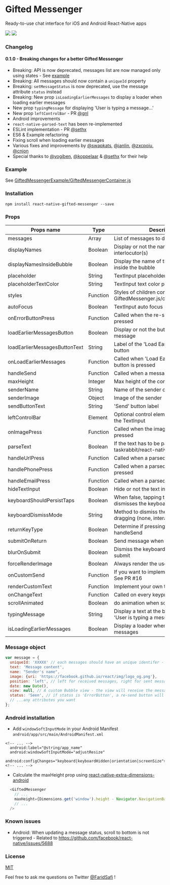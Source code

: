 # Gifted Messenger
Ready-to-use chat interface for iOS and Android React-Native apps

![](https://raw.githubusercontent.com/FaridSafi/react-native-gifted-messenger/master/screenshots/messenger-1.png)
![](https://raw.githubusercontent.com/FaridSafi/react-native-gifted-messenger/master/screenshots/messenger-2.png)


### Changelog
#### 0.1.0 - Breaking changes for a better Gifted Messenger
- Breaking: API is now deprecated, messages list are now managed only using states - See [example](https://raw.githubusercontent.com/FaridSafi/react-native-gifted-messenger/master/GiftedMessengerExample/GiftedMessengerContainer.js)
- Breaking: All messages should now contain a `uniqueId` property
- Breaking: `setMessageStatus` is now deprecated, use the message attribute `status` instead
- Breaking: New prop `isLoadingEarlierMessages` to display a loader when loading earlier messages
- New prop `typingMessage` for displaying 'User is typing a message...'
- New prop `leftControlBar` - PR [@gnl](https://github.com/gnl)
- Android improvements
- `react-native-parsed-text` has been re-implemented
- ESLint implementation - PR [@sethx](https://github.com/sethx)
- ES6 & Example refactoring
- Fixing scroll when loading earlier messages
- Various fixes and improvements by [@swapkats](https://github.com/swapkats), [@ianlin](https://github.com/ianlin), [@zxcpoiu](https://github.com/zxcpoiu), [@cnjon](https://github.com/cnjon)
- Special thanks to [@yogiben](https://github.com/yogiben), [@koppelaar](https://github.com/koppelaar) & [@sethx](https://github.com/sethx) for their help

### Example
See [GiftedMessengerExample/GiftedMessengerContainer.js](https://raw.githubusercontent.com/FaridSafi/react-native-gifted-messenger/master/GiftedMessengerExample/GiftedMessengerContainer.js)

### Installation
```npm install react-native-gifted-messenger --save```

### Props


| Props name                    | Type     | Description                                                                | Platform | Default                          |
| ----------------------------- | -------- | -------------------------------------------------------------------------- | -------- | -------------------------------- |
| messages                      | Array    | List of messages to display                                                | Both     | []                               |
| displayNames                  | Boolean  | Display or not the name of the interlocutor(s)                             | Both     | true                             |
| displayNamesInsideBubble      | Boolean  | Display the name of the interlocutor(s) inside the bubble                  | Both     | false                            |
| placeholder                   | String   | TextInput placeholder                                                      | Both     | 'Type a message...'              |
| placeholderTextColor          | String   | TextInput text color placeholder                                           | Both     | '#ccc'                           |
| styles                        | Function | Styles of children components - See GiftedMessenger.js/componentWillMount  | Both     | {}                               |
| autoFocus                     | Boolean  | TextInput auto focus                                                       | Both     | true                             |
| onErrorButtonPress            | Function | Called when the re-send button is pressed                                  | Both     | (message, rowID) => {}           |
| loadEarlierMessagesButton     | Boolean  | Display or not the button to load earlier message                          | Both     | false                            |
| loadEarlierMessagesButtonText | String   | Label of the 'Load Earlier Messages' button                                | Both     | 'Load earlier messages'          |
| onLoadEarlierMessages         | Function | Called when 'Load Earlier Message' button is pressed                       | Both     | (oldestMessage, callback) => {}  |
| handleSend                    | Function | Called when a message is Sent                                              | Both     | (message, rowID) => {}           |
| maxHeight                     | Integer  | Max height of the component                                                | Both     | Dimensions.get('window').height  |
| senderName                    | String   | Name of the sender of the messages                                         | Both     | 'Sender'                         |
| senderImage                   | Object   | Image of the sender                                                        | Both     | null                             |
| sendButtonText                | String   | 'Send' button label                                                        | Both     | 'Send'                           |
| leftControlBar                | Element  | Optional control element displayed left of the TextInput                   | Both     | null                             |
| onImagePress                  | Function | Called when the image of a message is pressed                              | Both     | (rowData, rowID) => {}           |
| parseText                     | Boolean  | If the text has to be parsed with taskrabbit/react-native-parsed-text      | iOS      | true                             |
| handleUrlPress                | Function | Called when a parsed url is pressed                                        | iOS      | (url) => {}                      |
| handlePhonePress              | Function | Called when a parsed phone number is pressed                               | iOS      | (phone) => {}                    |
| handleEmailPress              | Function | Called when a parsed email is pressed                                      | iOS      | (email) => {}                    |
| hideTextInput                 | Boolean  | Hide or not the text input                                                 | Both     | false                            |
| keyboardShouldPersistTaps     | Boolean  | When false, tapping the scrollview dismisses the keyboard.                 | Both     | true                             |
| keyboardDismissMode           | String   | Method to dismiss the keyboard when dragging (none, interactive, on-drag)  | Both     | interactive                      |
| returnKeyType                 | Boolean  | Determine if pressing 'send' will trigger handleSend                       | iOS      | false                            |
| submitOnReturn                | Boolean  | Send message when clicking on submit                                       | Both     | false                            |
| blurOnSubmit                  | Boolean  | Dismiss the keyboard when clicking on submit                               | Both     | false                            |
| forceRenderImage              | Boolean  | Always render the users images (avatar)                                    | Both     | false                            |
| onCustomSend                  | Function | If you want to implement a progress bar. See PR #16                        | Both     | (message) => {}                  |
| renderCustomText              | Function | Implement your own text rendering                                          | Both     | (rowData) => {}                  |
| onChangeText                  | Function | Called on every keypress in the TextInput                                  | Both     | (text) => {}                     |
| scrollAnimated                | Boolean  | do animation when scrolling                                                | Both     | true                             |
| typingMessage                 | String   | Display a text at the bottom of the list. Eg: 'User is typing a message'   | Both     | ''                               |
| isLoadingEarlierMessages      | Boolean  | Display a loader when loading earlier messages                             | Both     | false                            |


### Message object

```js
var message = {
  uniqueId: 'XXXXX' // each messages should have an unique identifer - mandatory
  text: 'Message content',
  name: "Sender's name",
  image: {uri: 'https://facebook.github.io/react/img/logo_og.png'},
  position: 'left', // left for received messages, right for sent messages
  date: new Date(),
  view: null, // A custom Bubble view - the view will receive the message attributes as props
  status: 'Seen', // if status is 'ErrorButton', a re-send button will be displayed
  // ...any attributes you want
};
```

### Android installation
- Add `windowSoftInputMode` in your Android Manifest `android/app/src/main/AndroidManifest.xml`
```
<!-- ... -->
  android:label="@string/app_name"
  android:windowSoftInputMode="adjustResize"
  android:configChanges="keyboard|keyboardHidden|orientation|screenSize">
<!-- ... -->
```
- Calculate the maxHeight prop using [react-native-extra-dimensions-android](https://github.com/jaysoo/react-native-extra-dimensions-android)
```js
  <GiftedMessenger
    // ...
    maxHeight={Dimensions.get('window').height - Navigator.NavigationBar.Styles.General.NavBarHeight - ExtraDimensions.get('STATUS_BAR_HEIGHT')}
    // ...
  />
```

### Known issues
- Android: When updating a message status, scroll to bottom is not triggered - Related to https://github.com/facebook/react-native/issues/5688


### License

[MIT](LICENSE)


Feel free to ask me questions on Twitter [@FaridSafi](https://www.twitter.com/FaridSafi) !